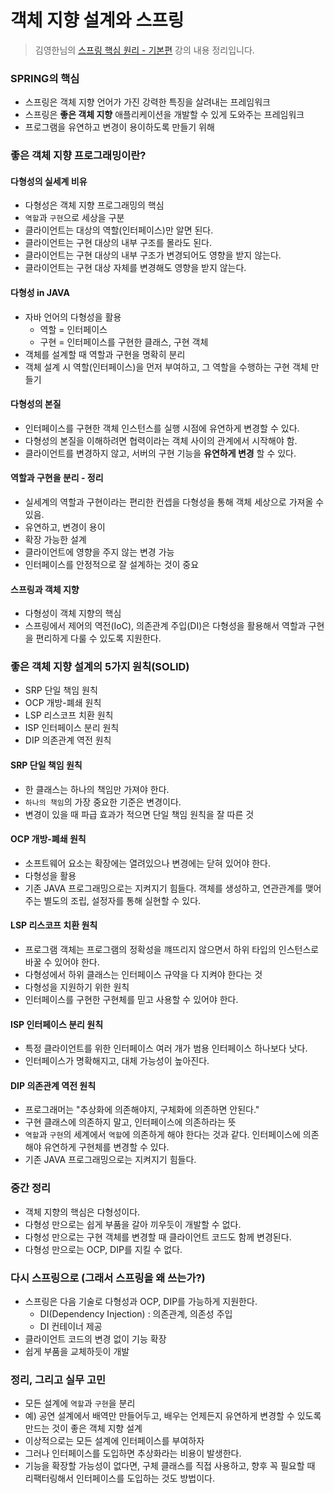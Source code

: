 # 객체 지향 설계와 스프링
> 김영한님의 [스프링 핵심 원리 - 기본편](https://www.inflearn.com/course/%EC%8A%A4%ED%94%84%EB%A7%81-%ED%95%B5%EC%8B%AC-%EC%9B%90%EB%A6%AC-%EA%B8%B0%EB%B3%B8%ED%8E%B8/dashboard) 강의 내용 정리입니다.

### SPRING의 핵심
- 스프링은 객체 지향 언어가 가진 강력한 특징을 살려내는 프레임워크
- 스프링은 __좋은 객체 지향__ 애플리케이션을 개발할 수 있게 도와주는 프레임워크
- 프로그램을 유연하고 변경이 용이하도록 만들기 위해 

### 좋은 객체 지향 프로그래밍이란?
#### 다형성의 실세계 비유
- 다형성은 객체 지향 프로그래밍의 핵심
- `역할`과 `구현`으로 세상을 구분
- 클라이언트는 대상의 역할(인터페이스)만 알면 된다.
- 클라이언트는 구현 대상의 내부 구조를 몰라도 된다.
- 클라이언트는 구현 대상의 내부 구조가 변경되어도 영향을 받지 않는다.
- 클라이언트는 구현 대상 자체를 변경해도 영향을 받지 않는다.

#### 다형성 in JAVA
- 자바 언어의 다형성을 활용
  - 역할 = 인터페이스
  - 구현 = 인터페이스를 구현한 클래스, 구현 객체
- 객체를 설계할 때 역할과 구현을 명확히 분리
- 객체 설계 시 역할(인터페이스)을 먼저 부여하고, 그 역할을 수행하는 구현 객체 만들기

#### 다형성의 본질
- 인터페이스를 구현한 객체 인스턴스를 실행 시점에 유연하게 변경할 수 있다.
- 다형성의 본질을 이해하려면 협력이라는 객체 사이의 관계에서 시작해야 함.
- 클라이언트를 변경하지 않고, 서버의 구현 기능을 __유연하게 변경__ 할 수 있다.

#### 역할과 구현을 분리 - 정리
- 실세계의 역할과 구현이라는 편리한 컨셉을 다형성을 통해 객체 세상으로 가져올 수 있음.
- 유연하고, 변경이 용이
- 확장 가능한 설계
- 클라이언트에 영향을 주지 않는 변경 가능
- 인터페이스를 안정적으로 잘 설계하는 것이 중요

#### 스프링과 객체 지향
- 다형성이 객체 지향의 핵심
- 스프링에서 제어의 역전(IoC), 의존관계 주입(DI)은 다형성을 활용해서 역할과 구현을 편리하게 다룰 수 있도록 지원한다.

### 좋은 객체 지향 설계의 5가지 원칙(SOLID)
- SRP 단일 책임 원칙
- OCP 개방-폐쇄 원칙
- LSP 리스코프 치환 원칙
- ISP 인터페이스 분리 원칙
- DIP 의존관계 역전 원칙

#### SRP 단일 책임 원칙
- 한 클래스는 하나의 책임만 가져야 한다.
- `하나의 책임`의 가장 중요한 기준은 변경이다.
- 변경이 있을 때 파급 효과가 적으면 단일 책임 원칙을 잘 따른 것

#### OCP 개방-폐쇄 원칙
- 소프트웨어 요소는 확장에는 열려있으나 변경에는 닫혀 있어야 한다.
- 다형성을 활용
- 기존 JAVA 프로그래밍으로는 지켜지기 힘들다. 객체를 생성하고, 연관관계를 맺어주는 별도의 조립, 설정자를 통해 실현할 수 있다.

#### LSP 리스코프 치환 원칙
- 프로그램 객체는 프로그램의 정확성을 꺠뜨리지 않으면서 하위 타입의 인스턴스로 바꿀 수 있어야 한다.
- 다형성에서 하위 클래스는 인터페이스 규약을 다 지켜야 한다는 것
- 다형성을 지원하기 위한 원칙
- 인터페이스를 구현한 구현체를 믿고 사용할 수 있어야 한다.

#### ISP 인터페이스 분리 원칙
- 특정 클라이언트를 위한 인터페이스 여러 개가 범용 인터페이스 하나보다 낫다.
- 인터페이스가 명확해지고, 대체 가능성이 높아진다.

#### DIP 의존관계 역전 원칙
- 프로그래머는 "추상화에 의존해야지, 구체화에 의존하면 안된다."
- 구현 클래스에 의존하지 말고, 인터페이스에 의존하라는 뜻
- `역할`과 `구현`의 세계에서 `역할`에 의존하게 해야 한다는 것과 같다. 인터페이스에 의존해야 유연하게 구현체를 변경할 수 있다.
- 기존 JAVA 프로그래밍으로는 지켜지기 힘들다.

### 중간 정리
- 객체 지향의 핵심은 다형성이다.
- 다형성 만으로는 쉽게 부품을 갈아 끼우듯이 개발할 수 없다.
- 다형성 만으로는 구현 객체를 변경할 때 클라이언트 코드도 함께 변경된다.
- 다형성 만으로는 OCP, DIP를 지킬 수 없다.

### 다시 스프링으로 (그래서 스프링을 왜 쓰는가?)
- 스프링은 다음 기술로 다형성과 OCP, DIP를 가능하게 지원한다.
  - DI(Dependency Injection) : 의존관계, 의존성 주입
  - DI 컨테이너 제공
- 클라이언트 코드의 변경 없이 기능 확장
- 쉽게 부품을 교체하듯이 개발

### 정리, 그리고 실무 고민
- 모든 설계에 `역할`과 `구현`을 분리
- 예) 공연 설계에서 배역만 만들어두고, 배우는 언제든지 유연하게 변경할 수 있도록 만드는 것이 좋은 객체 지향 설계
- 이상적으로는 모든 설계에 인터페이스를 부여하자
- 그러나 인터페이스를 도입하면 추상화라는 비용이 발생한다.
- 기능을 확장할 가능성이 없다면, 구체 클래스를 직접 사용하고, 향후 꼭 필요할 때 리팩터링해서 인터페이스를 도입하는 것도 방법이다.
